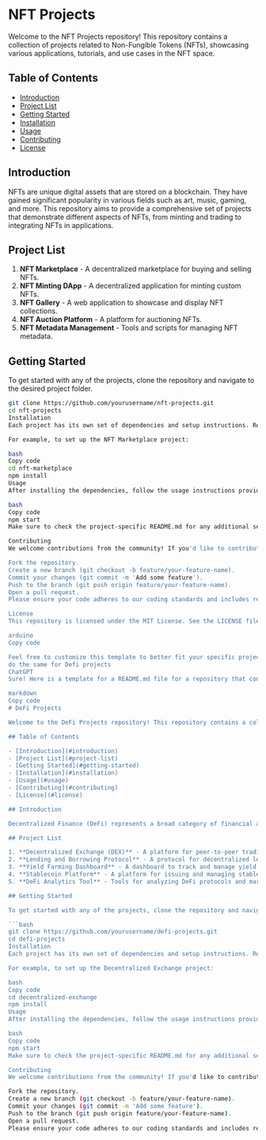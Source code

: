 # NFT Projects

Welcome to the NFT Projects repository! This repository contains a collection of projects related to Non-Fungible Tokens (NFTs), showcasing various applications, tutorials, and use cases in the NFT space.

## Table of Contents

- [Introduction](#introduction)
- [Project List](#project-list)
- [Getting Started](#getting-started)
- [Installation](#installation)
- [Usage](#usage)
- [Contributing](#contributing)
- [License](#license)

## Introduction

NFTs are unique digital assets that are stored on a blockchain. They have gained significant popularity in various fields such as art, music, gaming, and more. This repository aims to provide a comprehensive set of projects that demonstrate different aspects of NFTs, from minting and trading to integrating NFTs in applications.

## Project List

1. **NFT Marketplace** - A decentralized marketplace for buying and selling NFTs.
2. **NFT Minting DApp** - A decentralized application for minting custom NFTs.
3. **NFT Gallery** - A web application to showcase and display NFT collections.
4. **NFT Auction Platform** - A platform for auctioning NFTs.
5. **NFT Metadata Management** - Tools and scripts for managing NFT metadata.

## Getting Started

To get started with any of the projects, clone the repository and navigate to the desired project folder.

```bash
git clone https://github.com/yourusername/nft-projects.git
cd nft-projects
Installation
Each project has its own set of dependencies and setup instructions. Refer to the README.md file in each project folder for detailed installation steps.

For example, to set up the NFT Marketplace project:

bash
Copy code
cd nft-marketplace
npm install
Usage
After installing the dependencies, follow the usage instructions provided in the respective project folders. Generally, you can start the development server using:

bash
Copy code
npm start
Make sure to check the project-specific README.md for any additional setup or usage instructions.

Contributing
We welcome contributions from the community! If you'd like to contribute, please follow these steps:

Fork the repository.
Create a new branch (git checkout -b feature/your-feature-name).
Commit your changes (git commit -m 'Add some feature').
Push to the branch (git push origin feature/your-feature-name).
Open a pull request.
Please ensure your code adheres to our coding standards and includes relevant tests.

License
This repository is licensed under the MIT License. See the LICENSE file for more information.

arduino
Copy code

Feel free to customize this template to better fit your specific projects and needs!
do the same for Defi projects
ChatGPT
Sure! Here is a template for a README.md file for a repository that contains DeFi (Decentralized Finance) projects:

markdown
Copy code
# DeFi Projects

Welcome to the DeFi Projects repository! This repository contains a collection of projects related to Decentralized Finance (DeFi), showcasing various applications, tutorials, and use cases in the DeFi space.

## Table of Contents

- [Introduction](#introduction)
- [Project List](#project-list)
- [Getting Started](#getting-started)
- [Installation](#installation)
- [Usage](#usage)
- [Contributing](#contributing)
- [License](#license)

## Introduction

Decentralized Finance (DeFi) represents a broad category of financial applications that are built on blockchain technology, aiming to democratize access to financial services. This repository provides a comprehensive set of projects that demonstrate different aspects of DeFi, from lending and borrowing to decentralized exchanges and yield farming.

## Project List

1. **Decentralized Exchange (DEX)** - A platform for peer-to-peer trading of cryptocurrencies.
2. **Lending and Borrowing Protocol** - A protocol for decentralized lending and borrowing of assets.
3. **Yield Farming Dashboard** - A dashboard to track and manage yield farming activities.
4. **Stablecoin Platform** - A platform for issuing and managing stablecoins.
5. **DeFi Analytics Tool** - Tools for analyzing DeFi protocols and markets.

## Getting Started

To get started with any of the projects, clone the repository and navigate to the desired project folder.

```bash
git clone https://github.com/yourusername/defi-projects.git
cd defi-projects
Installation
Each project has its own set of dependencies and setup instructions. Refer to the README.md file in each project folder for detailed installation steps.

For example, to set up the Decentralized Exchange project:

bash
Copy code
cd decentralized-exchange
npm install
Usage
After installing the dependencies, follow the usage instructions provided in the respective project folders. Generally, you can start the development server using:

bash
Copy code
npm start
Make sure to check the project-specific README.md for any additional setup or usage instructions.

Contributing
We welcome contributions from the community! If you'd like to contribute, please follow these steps:

Fork the repository.
Create a new branch (git checkout -b feature/your-feature-name).
Commit your changes (git commit -m 'Add some feature').
Push to the branch (git push origin feature/your-feature-name).
Open a pull request.
Please ensure your code adheres to our coding standards and includes relevant tests.
